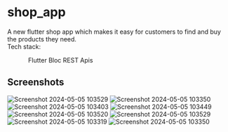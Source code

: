 # shop_app


A new flutter shop app which makes it easy for customers to find and buy the products they need.<br>Tech stack:
<ul>
  <ol>
    Flutter
    Bloc
    REST Apis
  </ol>
</ul>

## Screenshots

![Screenshot 2024-05-05 103529](https://github.com/GisoreB/shop_app/assets/144854877/d4eaa9cf-8463-43c9-b94e-c76f4c67f0f5)
![Screenshot 2024-05-05 103350](https://github.com/GisoreB/shop_app/assets/144854877/c9194def-16fe-447a-bc92-bb816889a665)
![Screenshot 2024-05-05 103403](https://github.com/GisoreB/shop_app/assets/144854877/7b952062-81a9-4e1d-8147-c98cfa7876dc)
![Screenshot 2024-05-05 103449](https://github.com/GisoreB/shop_app/assets/144854877/c79c1296-dbcd-4e81-b445-3fadb942c2db)
![Screenshot 2024-05-05 103520](https://github.com/GisoreB/shop_app/assets/144854877/532db628-b188-4eb5-939e-679831eddb5c)
![Screenshot 2024-05-05 103529](https://github.com/GisoreB/shop_app/assets/144854877/453b35a9-acf7-4688-8195-fa6854b52811)
![Screenshot 2024-05-05 103319](https://github.com/GisoreB/shop_app/assets/144854877/3b124f3c-76f1-4ef6-8141-28626a282e10)
![Screenshot 2024-05-05 103350](https://github.com/GisoreB/shop_app/assets/144854877/c3f255cc-a94f-46fd-89d5-ea20a0ddc4e7)
